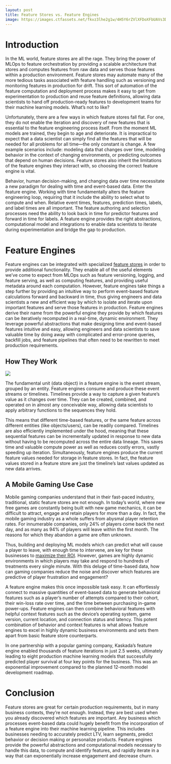 ```yaml
---
layout: post
title: Feature Stores vs. Feature Engines
image: https://images.ctfassets.net/fkvz3lhe2g1w/4H5Y6rZVlXFDoXFbUAVs3D/c7da1500d10707df781fd5c1ffe5aac1/Feature-Stores-_-Feature-Engines-480x260_3x.png?w=2880
---
```

# Introduction

In the ML world, feature stores are all the rage. They bring the power of MLOps to feature orchestration by providing a scalable architecture that stores and computes features from raw data and serves those features within a production environment. Feature stores may automate many of the more tedious tasks associated with feature handling such as versioning and monitoring features in production for drift. This sort of automation of the feature computation and deployment process makes it easy to get from experimentation to production and reuse feature definitions, allowing data scientists to hand off production-ready features to development teams for their machine learning models. What’s not to like?

Unfortunately, there are a few ways in which feature stores fall flat. For one, they do not enable the iteration and discovery of new features that is essential to the feature engineering process itself. From the moment ML models are trained, they begin to age and deteriorate. It is impractical to expect that a data scientist can simply find all the features that will be needed for all problems for all time—the only constant is change. A few example scenarios include: modeling data that changes over time, modeling behavior in the context of changing environments, or predicting outcomes that depend on human decisions. Feature stores also inherit the limitations of the feature engines they interact with, so choosing the correct feature engine is vital.

Behavior, human decision-making, and changing data over time necessitate a new paradigm for dealing with time and event-based data. Enter the feature engine. Working with time fundamentally alters the feature engineering loop, requiring that it include the ability to select what to compute and when. Relative event times, features, prediction times, labels, and label times are all important. The feature authoring and selection processes need the ability to look back in time for predictor features and forward in time for labels. A feature engine provides the right abstractions, computational model and integrations to enable data scientists to iterate during experimentation and bridge the gap to production.

# Feature Engines

Feature engines can be integrated with specialized  [feature stores](https://www.featurestore.org/)  in order to provide additional functionality. They enable all of the useful elements we’ve come to expect from MLOps such as feature versioning, logging, and feature serving, as well as computing features, and providing useful metadata around each computation. However, feature engines take things a step further by providing an intuitive way to perform event-based feature calculations forward and backward in time, thus giving engineers and data scientists a new and efficient way by which to isolate and iterate upon important features and serve those features in production. Feature engines derive their name from the powerful engine they provide by which features can be iteratively recomputed in a real-time, dynamic environment. They leverage powerful abstractions that make designing time and event-based features intuitive and easy, allowing engineers and data scientists to save valuable time by doing away with complicated and error-prone queries, backfill jobs, and feature pipelines that often need to be rewritten to meet production requirements.

## How They Work

![](https://images.ctfassets.net/fkvz3lhe2g1w/1dn4JZzpP6TqbP05M2GQhx/ece9ef681a8a1e65b5c71134de5fcc4f/Screen_Shot_2022-05-16_at_3.18.47_PM.png)

The fundamental unit (data object) in a feature engine is the event stream, grouped by an entity. Feature engines consume and produce these event streams or timelines. Timelines provide a way to capture a given feature’s value as it changes over time. They can be created, combined, and operated on in almost any conceivable way, allowing data scientists to apply arbitrary functions to the sequences they hold.

This means that different time-based features, or the same feature across different entities (like objects/users), can be readily compared. Timelines are also efficiently implemented under the hood, meaning that these sequential features can be incrementally updated in response to new data without having to be recomputed across the entire data lineage. This saves time and valuable compute power as well as reduces costly errors, vastly speeding up iteration. Simultaneously, feature engines produce the current feature values needed for storage in feature stores. In fact, the feature values stored in a feature store are just the timeline’s last values updated as new data arrives.

## A Mobile Gaming Use Case

Mobile gaming companies understand that in their fast-paced industry, traditional, static feature stores are not enough. In today’s world, where new free games are constantly being built with new game mechanics, it can be difficult to attract, engage and retain players for more than a day. In fact, the mobile gaming industry as a whole suffers from abysmal player retention rates. For innumerable companies, only 24% of players come back the next day, and as many as 94% of players will leave within the first month. The reasons for which they abandon a game are often unknown.

Thus, building and deploying ML models which can predict what will cause a player to leave, with enough time to intervene, are key for these businesses to  [maximize their ROI](https://schedule.gdconf.com/session/boost-engagement-in-your-game-by-supercharging-liveops-with-time-based-machine-learning-presented-by-kaskada/886577?_mc=we_gdcmc_3pvr_x_un_x_LWT_London_2022). However, games are highly dynamic environments in which players may take and respond to hundreds of treatments every single minute. With this deluge of time-based data, how can gaming companies reduce the noise and discover which features are predictive of player frustration and engagement?

A feature engine makes this once impossible task easy. It can effortlessly connect to massive quantities of event-based data to generate behavioral features such as a player’s number of attempts compared to their cohort, their win-loss rate over time, and the time between purchasing in-game power-ups. Feature engines can then combine behavioral features with helpful context features such as the device’s operating system, game version, current location, and connection status and latency. This potent combination of behavior and context features is what allows feature engines to excel in highly dynamic business environments and sets them apart from basic feature store counterparts.

In one partnership with a popular gaming company, Kaskada’s feature engine enabled thousands of feature iterations in just 2.5 weeks, ultimately leading to eight production machine learning models that successfully predicted player survival at four key points for the business. This was an exponential improvement compared to the planned 12-month model development roadmap.

# Conclusion

Feature stores are great for certain production requirements, but in many business contexts, they’re not enough. Instead, they are best used when you already discovered which features are important. Any business which processes event-based data could hugely benefit from the incorporation of a feature engine into their machine learning pipeline. This includes businesses needing to accurately predict LTV, learn segments, predict behavior or decision making or personalize products. Feature engines provide the powerful abstractions and computational models necessary to handle this data, to compute and identify features, and rapidly iterate in a way that can exponentially increase engagement and decrease churn.